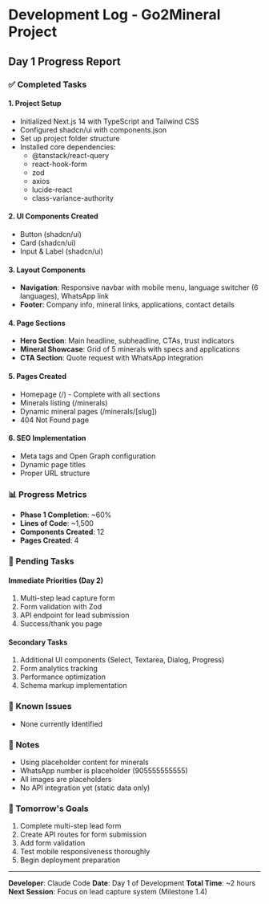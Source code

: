 # Development Log - Go2Mineral Project

## Day 1 Progress Report

### ✅ Completed Tasks

#### 1. Project Setup
- Initialized Next.js 14 with TypeScript and Tailwind CSS
- Configured shadcn/ui with components.json
- Set up project folder structure
- Installed core dependencies:
  - @tanstack/react-query
  - react-hook-form
  - zod
  - axios
  - lucide-react
  - class-variance-authority

#### 2. UI Components Created
- Button (shadcn/ui)
- Card (shadcn/ui)
- Input & Label (shadcn/ui)

#### 3. Layout Components
- **Navigation**: Responsive navbar with mobile menu, language switcher (6 languages), WhatsApp link
- **Footer**: Company info, mineral links, applications, contact details

#### 4. Page Sections
- **Hero Section**: Main headline, subheadline, CTAs, trust indicators
- **Mineral Showcase**: Grid of 5 minerals with specs and applications
- **CTA Section**: Quote request with WhatsApp integration

#### 5. Pages Created
- Homepage (/) - Complete with all sections
- Minerals listing (/minerals)
- Dynamic mineral pages (/minerals/[slug])
- 404 Not Found page

#### 6. SEO Implementation
- Meta tags and Open Graph configuration
- Dynamic page titles
- Proper URL structure

### 📊 Progress Metrics
- **Phase 1 Completion**: ~60%
- **Lines of Code**: ~1,500
- **Components Created**: 12
- **Pages Created**: 4

### 🚧 Pending Tasks

#### Immediate Priorities (Day 2)
1. Multi-step lead capture form
2. Form validation with Zod
3. API endpoint for lead submission
4. Success/thank you page

#### Secondary Tasks
1. Additional UI components (Select, Textarea, Dialog, Progress)
2. Form analytics tracking
3. Performance optimization
4. Schema markup implementation

### 🐛 Known Issues
- None currently identified

### 📝 Notes
- Using placeholder content for minerals
- WhatsApp number is placeholder (905555555555)
- All images are placeholders
- No API integration yet (static data only)

### 🎯 Tomorrow's Goals
1. Complete multi-step lead form
2. Create API routes for form submission
3. Add form validation
4. Test mobile responsiveness thoroughly
5. Begin deployment preparation

---

**Developer**: Claude Code
**Date**: Day 1 of Development
**Total Time**: ~2 hours
**Next Session**: Focus on lead capture system (Milestone 1.4)